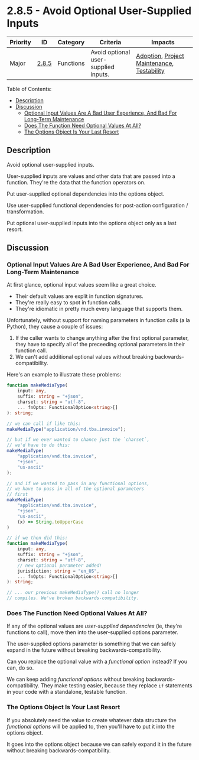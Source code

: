 # 2.8.5 - Avoid Optional User-Supplied Inputs

Priority | ID | Category | Criteria | Impacts
---------|----|----------|----------|--------
Major | [2.8.5][2.8.5] | Functions | Avoid optional user-supplied inputs. | [Adoption][ADOPTION], [Project Maintenance][PROJECT-MAINTENANCE], [Testability][TESTABILITY]

Table of Contents:
- [Description](#description)
- [Discussion](#discussion)
  - [Optional Input Values Are A Bad User Experience, And Bad For Long-Term Maintenance](#optional-input-values-are-a-bad-user-experience-and-bad-for-long-term-maintenance)
  - [Does The Function Need Optional Values At All?](#does-the-function-need-optional-values-at-all)
  - [The Options Object Is Your Last Resort](#the-options-object-is-your-last-resort)

## Description

Avoid optional user-supplied inputs.

User-supplied inputs are values and other data that are passed into a function. They're the data that the function operators on.

Put user-supplied optional dependencies into the options object.

Use user-supplied functional dependencies for post-action configuration / transformation.

Put optional user-supplied inputs into the options object only as a last resort.

## Discussion

### Optional Input Values Are A Bad User Experience, And Bad For Long-Term Maintenance

At first glance, optional input values seem like a great choice.

* Their default values are explit in function signatures.
* They're really easy to spot in function calls.
* They're idiomatic in pretty much every language that supports them.

Unfortunately, without support for naming parameters in function calls (a la Python), they cause a couple of issues:

1. If the caller wants to change anything after the first optional parameter, they have to specify all of the preceeding optional parameters in their function call.
2. We can't add additional optional values without breaking backwards-compatibility.

Here's an example to illustrate these problems:

```typescript
function makeMediaType(
    input: any,
    suffix: string = "+json",
    charset: string = "utf-8",
    ... fnOpts: FunctionalOption<string>[]
): string;

// we can call if like this:
makeMediaType("application/vnd.tba.invoice");

// but if we ever wanted to chance just the `charset`,
// we'd have to do this:
makeMediaType(
    "application/vnd.tba.invoice",
    "+json",
    "us-ascii"
);

// and if we wanted to pass in any functional options,
// we have to pass in all of the optional parameters
// first
makeMediaType(
    "application/vnd.tba.invoice",
    "+json",
    "us-ascii",
    (x) => String.toUpperCase
)

// if we then did this:
function makeMediaType(
    input: any,
    suffix: string = "+json",
    charset: string = "utf-8",
    // new optional parameter added!
    jurisdiction: string = "en_US",
    ... fnOpts: FunctionalOption<string>[]
): string;

// ... our previous makeMediaType() call no longer
// compiles. We've broken backwards-compatibility.
```

### Does The Function Need Optional Values At All?

If any of the optional values are _user-supplied dependencies_ (ie, they're functions to call), move then into the user-supplied options parameter.

The user-supplied options parameter is something that we can safely expand in the future without breaking backwards-compatibility.

Can you replace the optional value with a _functional option_ instead? If you can, do so.

We can keep adding _functional options_ without breaking backwards-compatibility. They make testing easier, because they replace `if` statements in your code with a standalone, testable function.

### The Options Object Is Your Last Resort

If you absolutely need the value to create whatever data structure the _functional options_ will be applied to, then you'll have to put it into the options object.

It goes into the options object because we can safely expand it in the future without breaking backwards-compatibility.


[ADOPTION]: ../../impacted-areas/ADOPTION.md
[CONTRIBUTIONS]: ../../impacted-areas/CONTRIBUTIONS.md
[CORRECTNESS]: ../../impacted-areas/CORRECTNESS.md
[GOVERNANCE]: ../../impacted-areas/GOVERNANCE.md
[PROJECT-MAINTENANCE]: ../../impacted-areas/PROJECT-MAINTENANCE.md
[ROBUSTNESS]: ../../impacted-areas/ROBUSTNESS.md
[SECURITY]: ../../impacted-areas/SECURITY.md
[TESTABILITY]: ../../impacted-areas/TESTABILITY.md
[2.8.5]: ./2.8.5.md